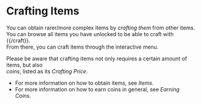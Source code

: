 # Crafting Items

You can obtain rarer/more complex items by *crafting them* from other items. \
You can browse all items you have unlocked to be able to craft with {{/craft}}. \
From there, you can craft items through the interactive menu.

Please be aware that crafting items not only requires a certain amount of items, but also \
*coins*, listed as its *Crafting Price*.

- For more information on how to obtain items, see *Items*.
- For more information on how to earn coins in general, see *Earning Coins*.